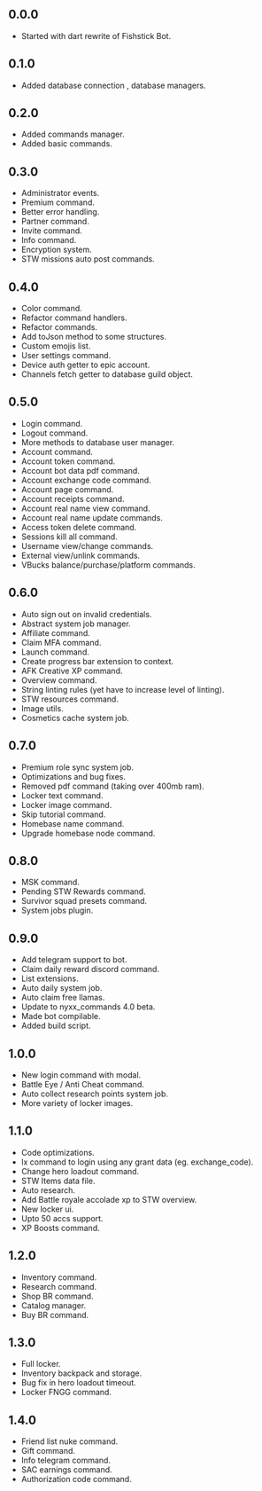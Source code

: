 ## 0.0.0

-   Started with dart rewrite of Fishstick Bot.

## 0.1.0

-   Added database connection , database managers.

## 0.2.0

-   Added commands manager.
-   Added basic commands.

## 0.3.0

-   Administrator events.
-   Premium command.
-   Better error handling.
-   Partner command.
-   Invite command.
-   Info command.
-   Encryption system.
-   STW missions auto post commands.

## 0.4.0

-   Color command.
-   Refactor command handlers.
-   Refactor commands.
-   Add toJson method to some structures.
-   Custom emojis list.
-   User settings command.
-   Device auth getter to epic account.
-   Channels fetch getter to database guild object.

## 0.5.0

-   Login command.
-   Logout command.
-   More methods to database user manager.
-   Account command.
-   Account token command.
-   Account bot data pdf command.
-   Account exchange code command.
-   Account page command.
-   Account receipts command.
-   Account real name view command.
-   Account real name update commands.
-   Access token delete command.
-   Sessions kill all command.
-   Username view/change commands.
-   External view/unlink commands.
-   VBucks balance/purchase/platform commands.

## 0.6.0

-   Auto sign out on invalid credentials.
-   Abstract system job manager.
-   Affiliate command.
-   Claim MFA command.
-   Launch command.
-   Create progress bar extension to context.
-   AFK Creative XP command.
-   Overview command.
-   String linting rules (yet have to increase level of linting).
-   STW resources command.
-   Image utils.
-   Cosmetics cache system job.

## 0.7.0

-   Premium role sync system job.
-   Optimizations and bug fixes.
-   Removed pdf command (taking over 400mb ram).
-   Locker text command.
-   Locker image command.
-   Skip tutorial command.
-   Homebase name command.
-   Upgrade homebase node command.

## 0.8.0

-   MSK command.
-   Pending STW Rewards command.
-   Survivor squad presets command.
-   System jobs plugin.

## 0.9.0

-   Add telegram support to bot.
-   Claim daily reward discord command.
-   List extensions.
-   Auto daily system job.
-   Auto claim free llamas.
-   Update to nyxx_commands 4.0 beta.
-   Made bot compilable.
-   Added build script.

## 1.0.0

-   New login command with modal.
-   Battle Eye / Anti Cheat command.
-   Auto collect research points system job.
-   More variety of locker images.

## 1.1.0

-   Code optimizations.
-   lx command to login using any grant data (eg. exchange_code).
-   Change hero loadout command.
-   STW Items data file.
-   Auto research.
-   Add Battle royale accolade xp to STW overview.
-   New locker ui.
-   Upto 50 accs support.
-   XP Boosts command.

## 1.2.0

-   Inventory command.
-   Research command.
-   Shop BR command.
-   Catalog manager.
-   Buy BR command.

## 1.3.0

-   Full locker.
-   Inventory backpack and storage.
-   Bug fix in hero loadout timeout.
-   Locker FNGG command.

## 1.4.0

-   Friend list nuke command.
-   Gift command.
-   Info telegram command.
-   SAC earnings command.
-   Authorization code command.
